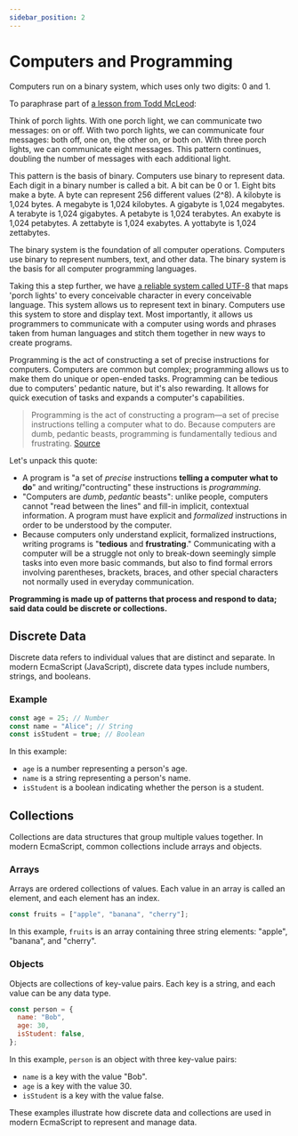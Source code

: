```yaml
---
sidebar_position: 2
---
```


# Computers and Programming

Computers run on a binary system, which uses only two digits: 0 and 1.

To paraphrase part of [a lesson from Todd McLeod](https://youtu.be/mOu1N7uTXyg?si=YE5DJ9uc3UAphQCa):

Think of porch lights. With one porch light, we can communicate two messages: on or off. With two porch lights, we can communicate four messages: both off, one on, the other on, or both on. With three porch lights, we can communicate eight messages. This pattern continues, doubling the number of messages with each additional light.

This pattern is the basis of binary. Computers use binary to represent data. Each digit in a binary number is called a bit. A bit can be 0 or 1. Eight bits make a byte. A byte can represent 256 different values (2^8). A kilobyte is 1,024 bytes. A megabyte is 1,024 kilobytes. A gigabyte is 1,024 megabytes. A terabyte is 1,024 gigabytes. A petabyte is 1,024 terabytes. An exabyte is 1,024 petabytes. A zettabyte is 1,024 exabytes. A yottabyte is 1,024 zettabytes.

The binary system is the foundation of all computer operations. Computers use binary to represent numbers, text, and other data. The binary system is the basis for all computer programming languages.

Taking this a step further, we have [a reliable system called UTF-8](https://youtu.be/MijmeoH9LT4?si=CytxVNV1NkNkVLix) that maps 'porch lights' to every conceivable character in every conceivable language. This system allows us to represent text in binary. Computers use this system to store and display text. Most importantly, it allows us programmers to communicate with a computer using words and phrases taken from human languages and stitch them together in new ways to create programs.

Programming is the act of constructing a set of precise instructions for computers. Computers are common but complex; programming allows us to make them do unique or open-ended tasks. Programming can be tedious due to computers' pedantic nature, but it's also rewarding. It allows for quick execution of tasks and expands a computer's capabilities.

> Programming is the act of constructing a program—a set of precise instructions telling a computer what to do. Because computers are dumb, pedantic beasts, programming is fundamentally tedious and frustrating.
> [Source](https://eloquentjavascript.net/00_intro.html)

Let's unpack this quote:

- A program is "a set of *precise* instructions **telling a computer what to do**" and writing/"contructing" these instructions is *programming*.
- "Computers are *dumb*, *pedantic* beasts": unlike people, computers cannot "read between the lines" and fill-in implicit, contextual information. A program must have explicit and *formalized* instructions in order to be understood by the computer.
- Because computers only understand explicit, formalized instructions, writing programs is "**tedious** and **frustrating**." Communicating with a computer will be a struggle not only to break-down seemingly simple tasks into even more basic commands, but also to find formal errors involving parentheses, brackets, braces, and other special characters not normally used in everyday communication.

**Programming is made up of patterns that process and respond to data; said data could be discrete or collections.**

## Discrete Data

Discrete data refers to individual values that are distinct and separate. In modern EcmaScript (JavaScript), discrete data types include numbers, strings, and booleans.

### Example

```javascript
const age = 25; // Number
const name = "Alice"; // String
const isStudent = true; // Boolean
```

In this example:

- `age` is a number representing a person's age.
- `name` is a string representing a person's name.
- `isStudent` is a boolean indicating whether the person is a student.

## Collections

Collections are data structures that group multiple values together. In modern EcmaScript, common collections include arrays and objects.

### Arrays

Arrays are ordered collections of values. Each value in an array is called an element, and each element has an index.

```javascript
const fruits = ["apple", "banana", "cherry"];
```

In this example, `fruits` is an array containing three string elements: "apple", "banana", and "cherry".

### Objects

Objects are collections of key-value pairs. Each key is a string, and each value can be any data type.

```javascript
const person = {
  name: "Bob",
  age: 30,
  isStudent: false,
};
```

In this example, `person` is an object with three key-value pairs:

- `name` is a key with the value "Bob".
- `age` is a key with the value 30.
- `isStudent` is a key with the value false.

These examples illustrate how discrete data and collections are used in modern EcmaScript to represent and manage data.
